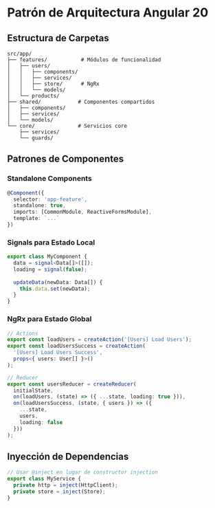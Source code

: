 # Patrón de Arquitectura Angular 20

## Estructura de Carpetas

```
src/app/
├── features/           # Módulos de funcionalidad
│   ├── users/
│   │   ├── components/
│   │   ├── services/
│   │   ├── store/      # NgRx
│   │   └── models/
│   └── products/
├── shared/            # Componentes compartidos
│   ├── components/
│   ├── services/
│   └── models/
└── core/              # Servicios core
    ├── services/
    └── guards/
```

## Patrones de Componentes

### Standalone Components
```typescript
@Component({
  selector: 'app-feature',
  standalone: true,
  imports: [CommonModule, ReactiveFormsModule],
  template: `...`
})
```

### Signals para Estado Local
```typescript
export class MyComponent {
  data = signal<Data[]>([]);
  loading = signal(false);
  
  updateData(newData: Data[]) {
    this.data.set(newData);
  }
}
```

### NgRx para Estado Global
```typescript
// Actions
export const loadUsers = createAction('[Users] Load Users');
export const loadUsersSuccess = createAction(
  '[Users] Load Users Success',
  props<{ users: User[] }>()
);

// Reducer
export const usersReducer = createReducer(
  initialState,
  on(loadUsers, (state) => ({ ...state, loading: true })),
  on(loadUsersSuccess, (state, { users }) => ({ 
    ...state, 
    users, 
    loading: false 
  }))
);
```

## Inyección de Dependencias

```typescript
// Usar @inject en lugar de constructor injection
export class MyService {
  private http = inject(HttpClient);
  private store = inject(Store);
}
```
